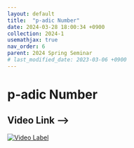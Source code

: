 ```yaml
---
layout: default
title:  "p-adic Number"
date: 2024-03-28 18:00:34 +0900
collection: 2024-1
usemathjax: true
nav_order: 6
parent: 2024 Spring Seminar
# last_modified_date: 2023-03-06 +0900
---
```

# p-adic Number
<!-- ## <center> Abstract </center>
Francis Guthrie claimed in 1852 the four color problem. We
proof two essential lemmas and then solve six color problem. We expand
the proof of six color problem into five, four color problem. Kempe
published this proof in 1879. However the flaw was discovered in 1890
by Heawood. Although flawed, Kempe’s idea was used as one of a basic
tool. -->
## Video Link -->

[![Video Label](https://img.youtube.com/vi/p3TdR9_m4q8/hqdefault.jpg)](https://youtu.be/p3TdR9_m4q8?feature=shared)

<!-- ## PDF Download -->

<!-- <a target='_blank' href='../2024-1/2024-1_download/region.pdf'>Region Select Game PDF</a> -->
